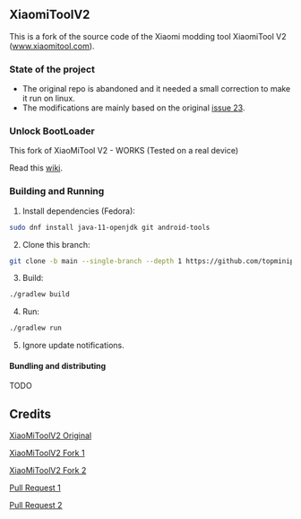 ## XiaomiToolV2

This is a fork of the source code of the Xiaomi modding tool XiaomiTool V2 (www.xiaomitool.com).

### State of the project
  - The original repo is abandoned and it needed a small correction to make it run on linux.
  - The modifications are mainly based on the original [issue 23](https://github.com/francescotescari/XiaoMiToolV2/issues/23).

### Unlock BootLoader

This fork of XiaoMiTool V2 - WORKS (Tested on a real device)

Read this [wiki](https://github.com/topminipie/XiaoMiToolV2/wiki/Unlock-BootLoader).

### Building and Running 

1. Install dependencies (Fedora):
```sh
sudo dnf install java-11-openjdk git android-tools
```
2. Clone this branch:
```sh
git clone -b main --single-branch --depth 1 https://github.com/topminipie/XiaoMiToolV2.git && cd XiaoMiToolV2
```
3. Build:
```sh
./gradlew build
```

4. Run:
```sh
./gradlew run
```
5. Ignore update notifications.

#### Bundling and distributing

TODO

## Credits

[XiaoMiToolV2 Original](https://github.com/francescotescari/XiaoMiToolV2)

[XiaoMiToolV2 Fork 1](https://github.com/Nik-Kot/XiaoMiToolV2/tree/linux)

[XiaoMiToolV2 Fork 2](https://github.com/tkapias/XiaoMiToolV2)

[Pull Request 1](https://github.com/francescotescari/XiaoMiToolV2/pull/103)

[Pull Request 2](https://github.com/francescotescari/XiaoMiToolV2/pull/98)

